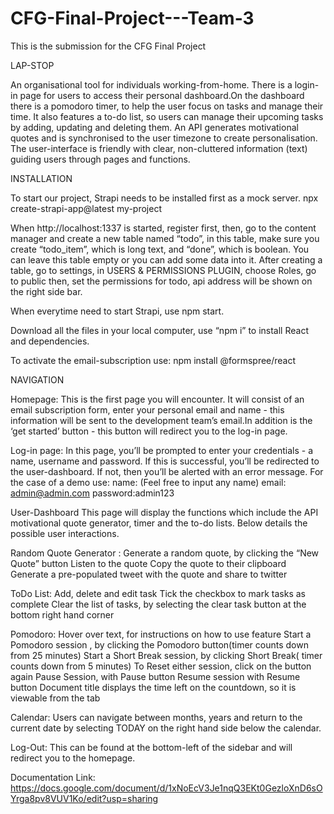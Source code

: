 # CFG-Final-Project---Team-3

This is the submission for the CFG Final Project

LAP-STOP

An organisational tool for individuals working-from-home. There is a login-in page for users to access their personal dashboard.On the dashboard there is a pomodoro timer, to help the user focus on tasks and manage their time. It also features a to-do list, so users can manage their upcoming tasks by adding, updating and deleting them. An API generates motivational quotes and is synchronised to the user timezone to create personalisation. The user-interface is friendly with clear, non-cluttered information (text) guiding users through pages and functions. 


INSTALLATION 

To start our project, Strapi needs to be installed first as a mock server.
npx create-strapi-app@latest my-project

When http://localhost:1337 is started, register first, then, go to the content manager and create a new table named “todo”, in this table, make sure you create “todo_item”, which is long text, and “done”, which is boolean. You can leave this table empty or you can add some data into it.
After creating a table, go to settings, in USERS & PERMISSIONS PLUGIN, choose Roles, go to public then, set the permissions for todo, api address will be shown on the right side bar.

When everytime need to start Strapi, use npm start.

Download all the files in your local computer, use “npm i” to install React and dependencies.

To activate the email-subscription use: npm install @formspree/react


NAVIGATION

Homepage: 
This is the first page you will encounter. It will consist of an email subscription form, enter your personal email and name - this information will be sent to the development team’s email.In addition is the ‘get started’ button - this button will redirect you to the log-in page. 

Log-in page:
In this page, you’ll be prompted to enter your credentials - a name, username and password. If this is successful, you’ll be redirected to the user-dashboard. If not, then you’ll be alerted with an error message. 
For the case of a demo use:
name: (Feel free to input any name)
​​email: admin@admin.com
password:admin123
 
User-Dashboard
This page will display the functions which include the API motivational quote generator, timer and the to-do lists. Below details the possible user interactions.

Random Quote Generator :
Generate a random quote, by clicking the “New Quote” button
Listen to the quote
Copy the quote to their clipboard
Generate a pre-populated tweet with the quote and share to twitter

ToDo List:
Add, delete and edit task
Tick the checkbox to mark tasks as complete
Clear the list of tasks, by selecting the clear task button at the bottom right hand corner

Pomodoro:
Hover over text, for instructions on how to use feature
Start a Pomodoro session , by clicking the Pomodoro button(timer counts down from 25 minutes)
Start a Short Break session, by clicking Short Break( timer counts down from 5 minutes)
To Reset either session, click on the button again
Pause Session, with Pause button
Resume session with Resume button
Document title displays the time left on the countdown, so it is viewable from the tab

Calendar:
Users can navigate between months, years and return to the current date by selecting TODAY on the right hand side below the calendar.

Log-Out: 
This can be found at the bottom-left of the sidebar and will redirect you to the homepage. 

Documentation Link: https://docs.google.com/document/d/1xNoEcV3Je1nqQ3EKt0GezloXnD6sOYrga8pv8VUV1Ko/edit?usp=sharing
